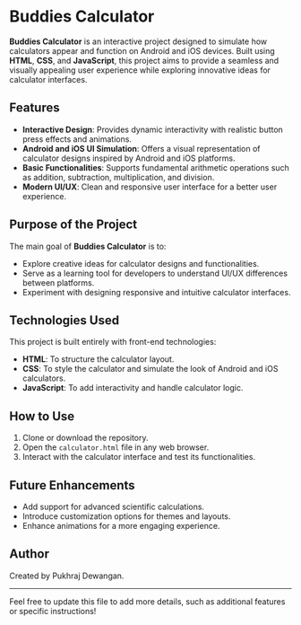 # Buddies Calculator

**Buddies Calculator** is an interactive project designed to simulate how calculators appear and function on Android and iOS devices. Built using **HTML**, **CSS**, and **JavaScript**, this project aims to provide a seamless and visually appealing user experience while exploring innovative ideas for calculator interfaces.

## Features

- **Interactive Design**: Provides dynamic interactivity with realistic button press effects and animations.
- **Android and iOS UI Simulation**: Offers a visual representation of calculator designs inspired by Android and iOS platforms.
- **Basic Functionalities**: Supports fundamental arithmetic operations such as addition, subtraction, multiplication, and division.
- **Modern UI/UX**: Clean and responsive user interface for a better user experience.

## Purpose of the Project

The main goal of **Buddies Calculator** is to:
- Explore creative ideas for calculator designs and functionalities.
- Serve as a learning tool for developers to understand UI/UX differences between platforms.
- Experiment with designing responsive and intuitive calculator interfaces.

## Technologies Used

This project is built entirely with front-end technologies:
- **HTML**: To structure the calculator layout.
- **CSS**: To style the calculator and simulate the look of Android and iOS calculators.
- **JavaScript**: To add interactivity and handle calculator logic.

## How to Use

1. Clone or download the repository.
2. Open the `calculator.html` file in any web browser.
3. Interact with the calculator interface and test its functionalities.

## Future Enhancements

- Add support for advanced scientific calculations.
- Introduce customization options for themes and layouts.
- Enhance animations for a more engaging experience.

## Author

Created by Pukhraj Dewangan.

---
Feel free to update this file to add more details, such as additional features or specific instructions!